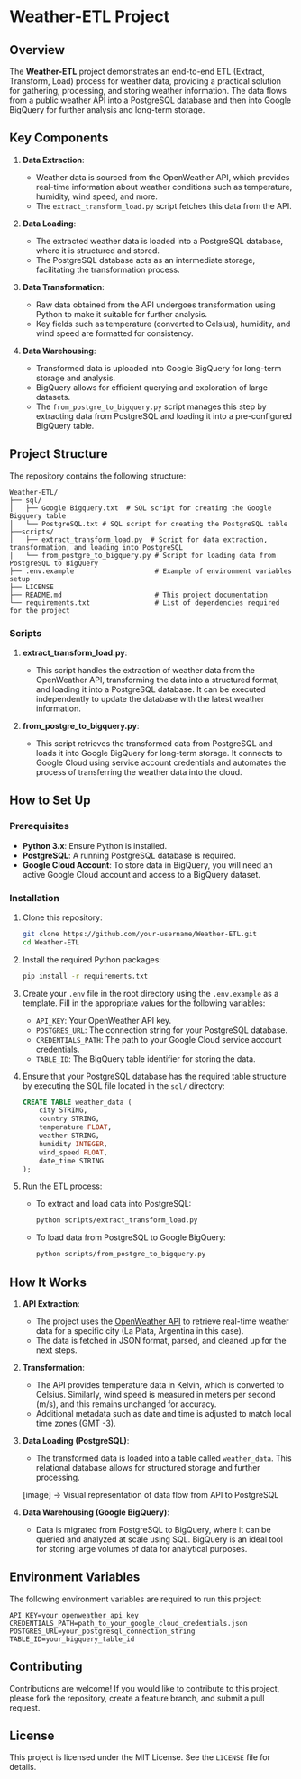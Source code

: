 # Weather-ETL Project

## Overview

The **Weather-ETL** project demonstrates an end-to-end ETL (Extract, Transform, Load) process for weather data, providing a practical solution for gathering, processing, and storing weather information. The data flows from a public weather API into a PostgreSQL database and then into Google BigQuery for further analysis and long-term storage.

## Key Components

1. **Data Extraction**: 
    - Weather data is sourced from the OpenWeather API, which provides real-time information about weather conditions such as temperature, humidity, wind speed, and more.
    - The `extract_transform_load.py` script fetches this data from the API.

2. **Data Loading**: 
    - The extracted weather data is loaded into a PostgreSQL database, where it is structured and stored.
    - The PostgreSQL database acts as an intermediate storage, facilitating the transformation process.

3. **Data Transformation**: 
    - Raw data obtained from the API undergoes transformation using Python to make it suitable for further analysis.
    - Key fields such as temperature (converted to Celsius), humidity, and wind speed are formatted for consistency.

4. **Data Warehousing**: 
    - Transformed data is uploaded into Google BigQuery for long-term storage and analysis.
    - BigQuery allows for efficient querying and exploration of large datasets.
    - The `from_postgre_to_bigquery.py` script manages this step by extracting data from PostgreSQL and loading it into a pre-configured BigQuery table.

## Project Structure

The repository contains the following structure:

```plaintext
Weather-ETL/
├── sql/
│   ├── Google Bigquery.txt  # SQL script for creating the Google Bigquery table
│   └── PostgreSQL.txt # SQL script for creating the PostgreSQL table
├──scripts/
│   ├── extract_transform_load.py  # Script for data extraction, transformation, and loading into PostgreSQL
│   └── from_postgre_to_bigquery.py # Script for loading data from PostgreSQL to BigQuery
├── .env.example                    # Example of environment variables setup
├── LICENSE
├── README.md                       # This project documentation
└── requirements.txt                # List of dependencies required for the project
```

### Scripts

1. **extract_transform_load.py**: 
    - This script handles the extraction of weather data from the OpenWeather API, transforming the data into a structured format, and loading it into a PostgreSQL database. It can be executed independently to update the database with the latest weather information.

2. **from_postgre_to_bigquery.py**: 
    - This script retrieves the transformed data from PostgreSQL and loads it into Google BigQuery for long-term storage. It connects to Google Cloud using service account credentials and automates the process of transferring the weather data into the cloud.

## How to Set Up

### Prerequisites

- **Python 3.x**: Ensure Python is installed.
- **PostgreSQL**: A running PostgreSQL database is required.
- **Google Cloud Account**: To store data in BigQuery, you will need an active Google Cloud account and access to a BigQuery dataset.

### Installation

1. Clone this repository:

   ```bash
   git clone https://github.com/your-username/Weather-ETL.git
   cd Weather-ETL
   ```

2. Install the required Python packages:

   ```bash
   pip install -r requirements.txt
   ```

3. Create your `.env` file in the root directory using the `.env.example` as a template. Fill in the appropriate values for the following variables:
   - `API_KEY`: Your OpenWeather API key.
   - `POSTGRES_URL`: The connection string for your PostgreSQL database.
   - `CREDENTIALS_PATH`: The path to your Google Cloud service account credentials.
   - `TABLE_ID`: The BigQuery table identifier for storing the data.

4. Ensure that your PostgreSQL database has the required table structure by executing the SQL file located in the `sql/` directory:
   
   ```sql
   CREATE TABLE weather_data (
       city STRING,
       country STRING,
       temperature FLOAT,
       weather STRING,
       humidity INTEGER,
       wind_speed FLOAT,
       date_time STRING
   );
   ```

5. Run the ETL process:
   
   - To extract and load data into PostgreSQL:
   
     ```bash
     python scripts/extract_transform_load.py
     ```
   
   - To load data from PostgreSQL to Google BigQuery:
   
     ```bash
     python scripts/from_postgre_to_bigquery.py
     ```

## How It Works

1. **API Extraction**: 
   - The project uses the [OpenWeather API](https://openweathermap.org/api) to retrieve real-time weather data for a specific city (La Plata, Argentina in this case).
   - The data is fetched in JSON format, parsed, and cleaned up for the next steps.

2. **Transformation**: 
   - The API provides temperature data in Kelvin, which is converted to Celsius. Similarly, wind speed is measured in meters per second (m/s), and this remains unchanged for accuracy.
   - Additional metadata such as date and time is adjusted to match local time zones (GMT -3).

3. **Data Loading (PostgreSQL)**:
   - The transformed data is loaded into a table called `weather_data`. This relational database allows for structured storage and further processing.
   
   [image] -> Visual representation of data flow from API to PostgreSQL

4. **Data Warehousing (Google BigQuery)**:
   - Data is migrated from PostgreSQL to BigQuery, where it can be queried and analyzed at scale using SQL. BigQuery is an ideal tool for storing large volumes of data for analytical purposes.

## Environment Variables

The following environment variables are required to run this project:

```plaintext
API_KEY=your_openweather_api_key
CREDENTIALS_PATH=path_to_your_google_cloud_credentials.json
POSTGRES_URL=your_postgresql_connection_string
TABLE_ID=your_bigquery_table_id
```

## Contributing

Contributions are welcome! If you would like to contribute to this project, please fork the repository, create a feature branch, and submit a pull request. 

## License

This project is licensed under the MIT License. See the `LICENSE` file for details.

